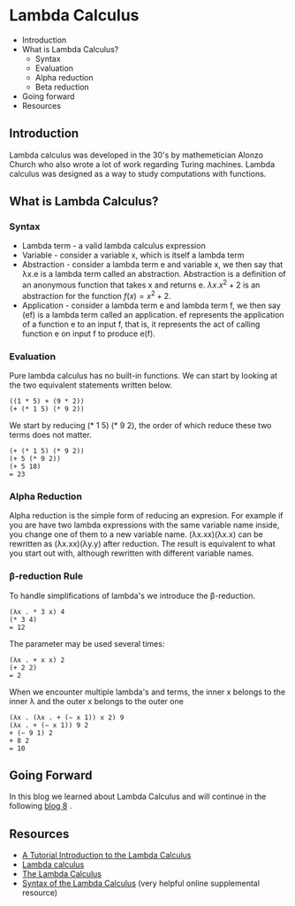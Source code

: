 # Lambda Calculus

* Introduction
* What is Lambda Calculus?
    * Syntax
    * Evaluation
    * Alpha reduction
    * Beta reduction
* Going forward
* Resources

## Introduction
Lambda calculus was developed in the 30's by mathemetician Alonzo Church who also wrote a lot of work regarding Turing machines. Lambda calculus was designed as a way to study computations with functions. 

## What is Lambda Calculus?
  
### Syntax
   * Lambda term - a valid lambda calculus expression
   * Variable - consider a variable x, which is itself a lambda term
   * Abstraction - consider a lambda term e and variable x, we then say that λx.e is a lambda term called an abstraction. Abstraction is a definition of an anonymous function that takes x and returns e. $λx.x^{2}+2$ is an abstraction for the function $f(x)=x^{2}+2$. 
   * Application - consider a lambda term e and lambda term f, we then say (ef) is a lambda term called an application. ef represents the application of a function e to an input f, that is, it represents the act of calling function e on input f to produce e(f).

### Evaluation
Pure lambda calculus has no built-in functions. We can start by looking at the two equivalent statements written below.

    ((1 * 5) + (9 * 2)) 
    (+ (* 1 5) (* 9 2)) 
    
We start by reducing (* 1 5) (* 9 2), the order of which reduce these two terms does not matter.

    (+ (* 1 5) (* 9 2)) 
    (+ 5 (* 9 2)) 
    (+ 5 18) 
    = 23
    
### Alpha Reduction
Alpha reduction is the simple form of reducing an expresion. For example if you are have two lambda expressions with the same variable name inside, you change one of them to a new variable name. (λx.xx)(λx.x) can be rewritten as (λx.xx)(λy.y) after reduction. The result is equivalent to what you start out with, although rewritten with different variable names.

### β-reduction Rule
To handle simplifications of lambda's we introduce the β-reduction.

    (λx . * 3 x) 4 
    (* 3 4) 
    = 12

The parameter may be used several times:

    (λx . + x x) 2
    (+ 2 2) 
    = 2
    
When we encounter multiple lambda's and terms, the inner x belongs to the inner λ and the outer x belongs to the outer one

    (λx . (λx . + (− x 1)) x 2) 9 
    (λx . + (− x 1)) 9 2 
    + (− 9 1) 2
    + 8 2 
    = 10

## Going Forward
In this blog we learned about Lambda Calculus and will continue in the following [blog 8](Blog8.md) .

## Resources
* [A Tutorial Introduction to the Lambda Calculus](https://personal.utdallas.edu/~gupta/courses/apl/lambda.pdf)
* [Lambda calculus](https://en.wikipedia.org/wiki/Lambda_calculus)
* [The Lambda Calculus](https://plato.stanford.edu/entries/lambda-calculus/)
* [Syntax of the Lambda Calculus](https://opendsa.cs.vt.edu/ODSA/Books/PL/html/Syntax.html) (very helpful online supplemental resource) 
